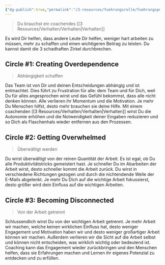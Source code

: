 ```yaml
---
{"dg-publish":true,"permalink":"/3-resources/fuehrungsrolle/fuehrungspersoenlichkeit/the-coaching-habit-von-michael-stanier/you-need-a-coaching-habit/","title":"You need a coaching habit","created":"2024-12-09T09:04:09.607+01:00","updated":"2024-12-08T23:30:49.569+01:00"}
---
```



> Du brauchst ein coachendes [[3 Resources/Verhalten/Verhalten\|Verhalten]]

Es wird Dir helfen, dass andere Leute Dir helfen, weniger hart arbeiten zu müssen, mehr zu schaffen und einen wichtigeren Beitrag zu leisten. Du kannst damit die 3 schadhaften Zirkel durchbrechen.

## Circle #1: Creating Overdependence

> Abhängigkeit schaffen

Das Team ist von Dir und deinen Entscheidungen abhängig und ist entmachtet. Dies führt zu Frustration für alle: dem Team und für Dich, weil Du für alles angesprochen wirst und das Gefühl bekommst, dass alle nicht denken können. Alle verlieren ihr Momentum und die Motivation. Je mehr Du Menschen hilfst, desto mehr brauchen sie deine Hilfe. Mit einem coachenden [[3 Resources/Verhalten/Verhalten\|Verhalten]] wirst Du die Autonomie erhöhen und die Notwendigkeit deiner Eingaben reduzieren und so Dich als Flaschenhals wieder entfernen aus den Prozessen.

## Circle #2: Getting Overwhelmed

> Überwältigt werden

Du wirst überwältigt von der reinen Quantität der Arbeit. Es ist egal, ob Du alle Produktivitätstricks gemeistert hast. Je schneller Du im Abarbeiten der Arbeit wirst, desto schneller kommt die Arbeit zurück. Du wirst in verschiedene Richtungen gezogen und durch die nichtendende Welle der E-Mails abgelenkt. Je mehr Du Dich auf die wichtige Arbeit fokussierst, desto größer wird dein Einfluss auf die wichtigen Arbeiten.

## Circle #3: Becoming Disconnected

> Von der Arbeit getrennt

Schlussendlich wirst Du von der wichtigen Arbeit getrennt. Je mehr Arbeit wir machen, welche keinen wirklichen Einfluss hat, desto weniger Engagement und Motivation haben wir und desto weniger großartiger Arbeit können wir machen. Außerdem verlieren wir die Sicht auf die Arbeit selbst und können nicht entscheiden, was wirklich wichtig oder bedeutend ist.
Coaching kann das Engagement wieder zurückbringen und den Menschen helfen, dass sie Erfahrungen machen und Lernen ihr eigenes Potenzial zu entdecken und zu erfüllen.
